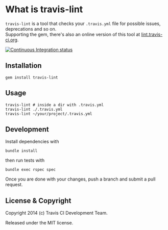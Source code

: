 # What is travis-lint

`travis-lint` is a tool that checks your `.travis.yml` file for possible issues, deprecations and so on.  
Supporting the gem, there's also an online version of this tool at [lint.travis-ci.org](http://lint.travis-ci.org).

[![Continuous Integration status](https://secure.travis-ci.org/travis-ci/travis-lint.png)](http://travis-ci.org/travis-ci/travis-lint)


## Installation

    gem install travis-lint


## Usage

    travis-lint # inside a dir with .travis.yml
    travis-lint ./.travis.yml
    travis-lint ~/your/project/.travis.yml


## Development

Install dependencies with

    bundle install

then run tests with

    bundle exec rspec spec

Once you are done with your changes, push a branch and submit a pull request.


## License & Copyright

Copyright 2014 (c) Travis CI Development Team.

Released under the MIT license.
